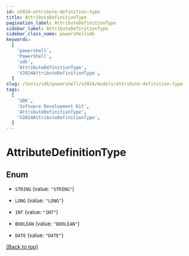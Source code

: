 ```yaml
---
id: v2024-attribute-definition-type
title: AttributeDefinitionType
pagination_label: AttributeDefinitionType
sidebar_label: AttributeDefinitionType
sidebar_class_name: powershellsdk
keywords:
  [
    'powershell',
    'PowerShell',
    'sdk',
    'AttributeDefinitionType',
    'V2024AttributeDefinitionType',
  ]
slug: /tools/sdk/powershell/v2024/models/attribute-definition-type
tags:
  [
    'SDK',
    'Software Development Kit',
    'AttributeDefinitionType',
    'V2024AttributeDefinitionType',
  ]
---
```


# AttributeDefinitionType

## Enum

- `STRING` (value: `"STRING"`)

- `LONG` (value: `"LONG"`)

- `INT` (value: `"INT"`)

- `BOOLEAN` (value: `"BOOLEAN"`)

- `DATE` (value: `"DATE"`)

[[Back to top]](#)
